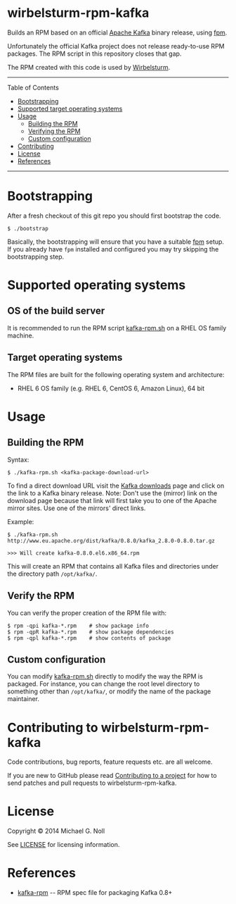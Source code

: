 # wirbelsturm-rpm-kafka

Builds an RPM based on an official [Apache Kafka](http://kafka.apache.org) binary release, using
[fpm](https://github.com/jordansissel/fpm).

Unfortunately the official Kafka project does not release ready-to-use RPM packages.  The RPM
script in this repository closes that gap.

The RPM created with this code is used by [Wirbelsturm](https://github.com/miguno/wirbelsturm).

---

Table of Contents

* <a href="#bootstrap">Bootstrapping</a>
* <a href="#supported-os">Supported target operating systems</a>
* <a href="#usage">Usage</a>
    * <a href="#build">Building the RPM</a>
    * <a href="#verify">Verifying the RPM</a>
    * <a href="#configuration">Custom configuration</a>
* <a href="#contributing">Contributing</a>
* <a href="#license">License</a>
* <a href="#references">References</a>

---

<a name="bootstrap"></a>

# Bootstrapping

After a fresh checkout of this git repo you should first bootstrap the code.

    $ ./bootstrap

Basically, the bootstrapping will ensure that you have a suitable [fpm](https://github.com/jordansissel/fpm) setup.
If you already have `fpm` installed and configured you may try skipping the bootstrapping step.


<a name="supported-os"></a>

# Supported operating systems

## OS of the build server

It is recommended to run the RPM script [kafka-rpm.sh](kafka-rpm.sh) on a RHEL OS family machine.


## Target operating systems

The RPM files are built for the following operating system and architecture:

* RHEL 6 OS family (e.g. RHEL 6, CentOS 6, Amazon Linux), 64 bit


<a name="usage"></a>

# Usage


<a name="build"></a>

## Building the RPM

Syntax:

    $ ./kafka-rpm.sh <kafka-package-download-url>

To find a direct download URL visit the [Kafka downloads](http://kafka.apache.org/downloads.html) page and click on the
link to a Kafka binary release.  Note: Don't use the (mirror) link on the download page because that link will first
take you to one of the Apache mirror sites.  Use one of the mirrors' direct links.

Example:

    $ ./kafka-rpm.sh http://www.eu.apache.org/dist/kafka/0.8.0/kafka_2.8.0-0.8.0.tar.gz

    >>> Will create kafka-0.8.0.el6.x86_64.rpm

This will create an RPM that contains all Kafka files and directories under the directory path `/opt/kafka/`.


<a name="verify"></a>

## Verify the RPM

You can verify the proper creation of the RPM file with:

    $ rpm -qpi kafka-*.rpm    # show package info
    $ rpm -qpR kafka-*.rpm    # show package dependencies
    $ rpm -qpl kafka-*.rpm    # show contents of package


<a name="configuration"></a>

## Custom configuration

You can modify [kafka-rpm.sh](kafka-rpm.sh) directly to modify the way the RPM is packaged.  For instance, you can
change the root level directory to something other than `/opt/kafka/`, or modify the name of the package maintainer.


<a name="contributing"></a>

# Contributing to wirbelsturm-rpm-kafka

Code contributions, bug reports, feature requests etc. are all welcome.

If you are new to GitHub please read [Contributing to a project](https://help.github.com/articles/fork-a-repo) for how
to send patches and pull requests to wirbelsturm-rpm-kafka.


<a name="license"></a>

# License

Copyright © 2014 Michael G. Noll

See [LICENSE](LICENSE) for licensing information.


<a name="references"></a>

# References

* [kafka-rpm](https://github.com/edwardcapriolo/kafka-rpm) -- RPM spec file for packaging Kafka 0.8+

